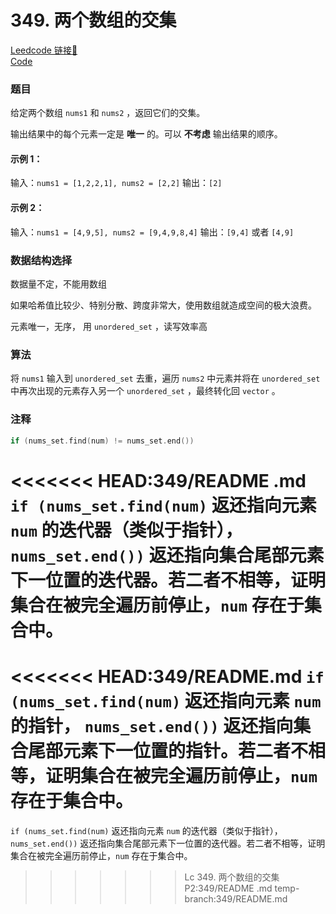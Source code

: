 # 349. 两个数组的交集 

[Leedcode 链接🔗](https://leetcode.cn/problems/intersection-of-two-arrays/description/)  
[Code](https://github.com/alstondu/lc/blob/main/349/349_2.cpp)

### 题目
给定两个数组 ```nums1``` 和 ```nums2``` ，返回它们的交集。

输出结果中的每个元素一定是 **唯一** 的。可以 **不考虑** 输出结果的顺序。

 

#### 示例 1：

输入：```nums1 = [1,2,2,1], nums2 = [2,2]```
输出：```[2]```

#### 示例 2：

输入：```nums1 = [4,9,5], nums2 = [9,4,9,8,4]```
输出：```[9,4]``` 或者 ```[4,9]```


### 数据结构选择
数据量不定，不能用数组

如果哈希值比较少、特别分散、跨度非常大，使用数组就造成空间的极大浪费。

元素唯一，无序， 用 ```unordered_set``` ，读写效率高

### 算法

将 ```nums1``` 输入到 ```unordered_set``` 去重，遍历 ```nums2``` 中元素并将在 ```unordered_set``` 中再次出现的元素存入另一个 ```unordered_set``` ，最终转化回 ```vector``` 。

### 注释

```c++
if (nums_set.find(num) != nums_set.end())
```
<<<<<<< HEAD:349/README .md
```if (nums_set.find(num)``` 返还指向元素 ```num``` 的迭代器（类似于指针）， ```nums_set.end())``` 返还指向集合尾部元素下一位置的迭代器。若二者不相等，证明集合在被完全遍历前停止，```num``` 存在于集合中。
=======
<<<<<<< HEAD:349/README.md
```if (nums_set.find(num)``` 返还指向元素 ```num``` 的指针， ```nums_set.end())``` 返还指向集合尾部元素下一位置的指针。若二者不相等，证明集合在被完全遍历前停止，```num``` 存在于集合中。
=======
```if (nums_set.find(num)``` 返还指向元素 ```num``` 的迭代器（类似于指针）， ```nums_set.end())``` 返还指向集合尾部元素下一位置的迭代器。若二者不相等，证明集合在被完全遍历前停止，```num``` 存在于集合中。
>>>>>>> Lc 349. 两个数组的交集 P2:349/README .md
>>>>>>> temp-branch:349/README.md
